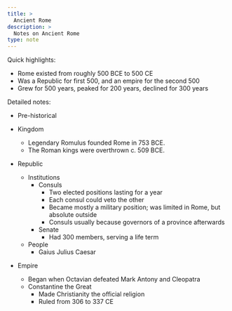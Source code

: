 ```yaml
---
title: >
  Ancient Rome
description: >
  Notes on Ancient Rome
type: note
---
```


Quick highlights:

- Rome existed from roughly 500 BCE to 500 CE
- Was a Republic for first 500, and an empire for the second 500
- Grew for 500 years, peaked for 200 years, declined for 300 years

Detailed notes:

- Pre-historical
- Kingdom
  - Legendary Romulus founded Rome in 753 BCE.
  - The Roman kings were overthrown c. 509 BCE.
- Republic
  - Institutions
    - Consuls
      - Two elected positions lasting for a year
      - Each consul could veto the other
      - Became mostly a military position; was limited in Rome, but absolute outside
      - Consuls usually because governors of a province afterwards
    - Senate
      - Had 300 members, serving a life term
  - People
    - Gaius Julius Caesar
- Empire

  - Began when Octavian defeated Mark Antony and Cleopatra
  - Constantine the Great
    - Made Christianity the official religion
    - Ruled from 306 to 337 CE
